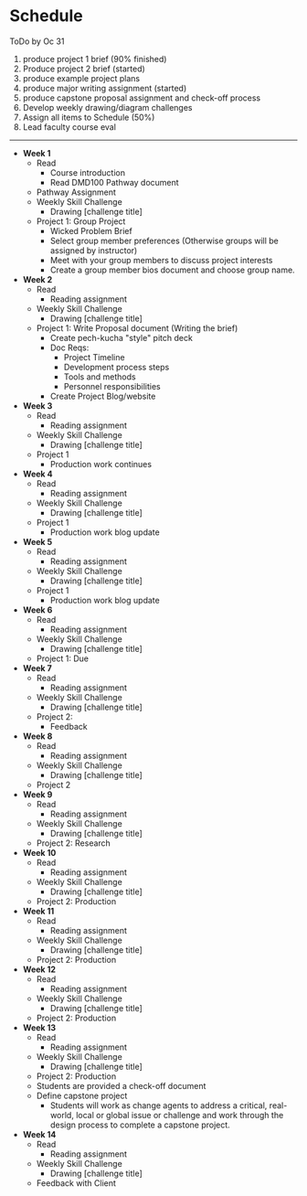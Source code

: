 # Schedule

ToDo by Oc 31

1. produce project 1 brief (90% finished)
2. Produce project 2 brief (started)
3. produce example project plans
4. produce major writing assignment (started)
5. produce  capstone proposal assignment and check-off process
6. Develop weekly drawing/diagram challenges
7. Assign all items to Schedule (50%)
8. Lead faculty course eval

---
- **Week 1**
   - Read
      - Course introduction
      - Read DMD100 Pathway document
   - Pathway Assignment
   - Weekly Skill Challenge
      - Drawing \[challenge title\]
   - Project 1: Group Project 
      - Wicked Problem Brief
      - Select group member preferences \(Otherwise groups will be assigned by instructor\)
      - Meet with your group members to discuss project interests
      - Create a group member bios document and choose group name.
- **Week 2**
   - Read
      - Reading assignment
   - Weekly Skill Challenge
      - Drawing \[challenge title\]
   - Project 1:  Write Proposal document \(Writing the brief\)
      - Create pech-kucha "style" pitch deck
      - Doc Reqs:
         - Project Timeline
         - Development process steps
         - Tools and methods
         - Personnel responsibilities
      - Create Project Blog/website
- **Week 3**
   - Read
      - Reading assignment
   - Weekly Skill Challenge
      - Drawing \[challenge title\]
   - Project 1
      - Production work continues
- **Week 4**
   - Read
      - Reading assignment
   - Weekly Skill Challenge
      - Drawing \[challenge title\]
   - Project 1
      - Production work blog update
- **Week 5**
   - Read
      - Reading assignment
   - Weekly Skill Challenge
      - Drawing \[challenge title\]
   - Project 1
      - Production work blog update
- **Week 6**
   - Read
      - Reading assignment
   - Weekly Skill Challenge
      - Drawing \[challenge title\]
   - Project 1:  Due
- **Week 7**
   - Read
      - Reading assignment
   - Weekly Skill Challenge
      - Drawing \[challenge title\]
   - Project 2:
      - Feedback
- **Week 8**
   - Read
      - Reading assignment
   - Weekly Skill Challenge
      - Drawing \[challenge title\]
   - Project 2
- **Week 9**
   - Read
      - Reading assignment
   - Weekly Skill Challenge
      - Drawing \[challenge title\]
   - Project 2: Research
- **Week 10**
   - Read
      - Reading assignment
   - Weekly Skill Challenge
      - Drawing \[challenge title\]
   - Project 2: Production
- **Week 11**
   - Read
      - Reading assignment
   - Weekly Skill Challenge
      - Drawing \[challenge title\]
   - Project 2: Production
- **Week 12**
   - Read
      - Reading assignment
   - Weekly Skill Challenge
      - Drawing \[challenge title\]
   - Project 2: Production
- **Week 13**
   - Read
      - Reading assignment
   - Weekly Skill Challenge
      - Drawing \[challenge title\]
   - Project 2: Production
   - Students are provided a check-off document
   - Define capstone project
     - Students will work as change agents to address a critical, real-world, local or global issue or challenge and work through the design process to complete a capstone project.
- **Week 14**
   - Read
      - Reading assignment
   - Weekly Skill Challenge
      - Drawing \[challenge title\]
   - Feedback with Client



